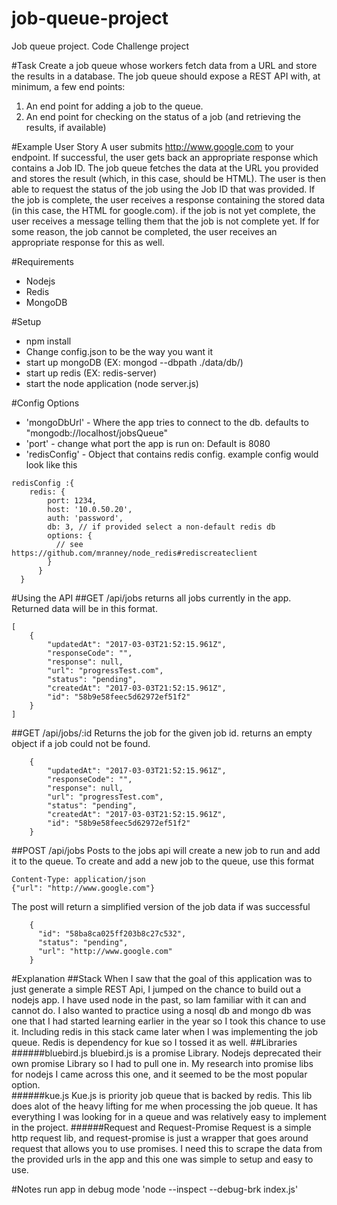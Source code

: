 # job-queue-project
Job queue project. Code Challenge project

#Task
Create a job queue whose workers fetch data from a URL and store the results in a database.  The job queue should expose a REST API with, at minimum, a few end points:
1) An end point for adding a job to the queue.
2) An end point for checking on the status of a job (and retrieving the results, if available)

#Example User Story
A user submits http://www.google.com to your endpoint. If successful, the user gets back an appropriate response which contains a Job ID. The job queue fetches the data at the URL you provided and stores the result (which, in this case, should be HTML). The user is then able to request the status of the job using the Job ID that was provided. If the job is complete, the user receives a response containing the stored data (in this case, the HTML for google.com). if the job is not yet complete, the user receives a message telling them that the job is not complete yet. If for some reason, the job cannot be completed, the user receives an appropriate response for this as well.


#Requirements
- Nodejs
- Redis
- MongoDB

#Setup
- npm install
- Change config.json to be the way you want it
- start up mongoDB (EX: mongod --dbpath ./data/db/)
- start up redis (EX: redis-server)
- start the node application (node server.js)

#Config Options
- 'mongoDbUrl' - Where the app tries to connect to the db. defaults to "mongodb://localhost/jobsQueue"
- 'port' - change what port the app is run on: Default is 8080
- 'redisConfig' - Object that contains redis config. example config would look like this
```
redisConfig :{
    redis: {
        port: 1234,
        host: '10.0.50.20',
        auth: 'password',
        db: 3, // if provided select a non-default redis db
        options: {
          // see https://github.com/mranney/node_redis#rediscreateclient
        }
      }
  }
  ```

#Using the API
##GET /api/jobs
returns all jobs currently in the app. Returned data will be in this format.
```
[
    {
        "updatedAt": "2017-03-03T21:52:15.961Z",
        "responseCode": "",
        "response": null,
        "url": "progressTest.com",
        "status": "pending",
        "createdAt": "2017-03-03T21:52:15.961Z",
        "id": "58b9e58feec5d62972ef51f2"
    }
]
```
##GET /api/jobs/:id
Returns the job for the given job id. returns an empty object if a job could not be found.
```
    {
        "updatedAt": "2017-03-03T21:52:15.961Z",
        "responseCode": "",
        "response": null,
        "url": "progressTest.com",
        "status": "pending",
        "createdAt": "2017-03-03T21:52:15.961Z",
        "id": "58b9e58feec5d62972ef51f2"
    }
```
##POST /api/jobs
Posts to the jobs api will create a new job to run and add it to the queue.
To create and add a new job to the queue, use this format
```
Content-Type: application/json
{"url": "http://www.google.com"}
```
The post will return a simplified version of the job data if was successful
```
    {
      "id": "58ba8ca025ff203b8c27c532",
      "status": "pending",
      "url": "http://www.google.com"
    }
```

#Explanation
##Stack
When I saw that the goal of this application was to just generate a simple REST Api, I jumped on the chance to
build out a nodejs app. I have used node in the past, so Iam familiar with it can and cannot do. I also wanted to
practice using a nosql db and mongo db was one that I had started learning earlier in the year so I took this chance
to use it. Including redis in this stack came later when I was implementing the job queue. Redis is dependency for
kue so I tossed it as well.
##Libraries
######bluebird.js
bluebird.js is a promise Library. Nodejs deprecated their own promise Library so I had
to pull one in. My research into promise libs for nodejs I came across this one, and
it seemed to be the most popular option.  
######kue.js
Kue.js is priority job queue that is backed by redis. This lib does alot of the heavy lifting for me
when processing the job queue. It has everything I was looking for in a queue and was relatively easy to
implement in the project.
######Request and Request-Promise
Request is a simple http request lib, and request-promise is just a wrapper that goes around
request that allows you to use promises. I need this to scrape the data from the provided urls
in the app and this one was simple to setup and easy to use.

#Notes
run app in debug mode
'node --inspect --debug-brk index.js'
